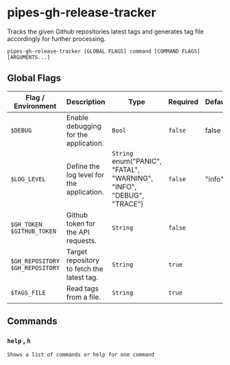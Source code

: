 # pipes-gh-release-tracker

Tracks the given Github repositories latest tags and generates tag file accordingly for further processing.

`pipes-gh-release-tracker [GLOBAL FLAGS] command [COMMAND FLAGS] [ARGUMENTS...]`

## Global Flags

| Flag / Environment |  Description   |  Type    | Required | Default |
|---------------- | --------------- | --------------- |  --------------- |  --------------- |
|`$DEBUG` | Enable debugging for the application. | `Bool` | `false` | false |
|`$LOG_LEVEL` | Define the log level for the application.  | `String`<br/>enum(&#34;PANIC&#34;, &#34;FATAL&#34;, &#34;WARNING&#34;, &#34;INFO&#34;, &#34;DEBUG&#34;, &#34;TRACE&#34;) | `false` | &#34;info&#34; |
|`$GH_TOKEN`<br/>`$GITHUB_TOKEN` | Github token for the API requests. | `String` | `false` |  |
|`$GH_REPOSITORY`<br/>`$GH_REPOSITORY` | Target repository to fetch the latest tag. | `String` | `true` |  |
|`$TAGS_FILE` | Read tags from a file. | `String` | `true` |  |

## Commands

### `help` , `h`

`Shows a list of commands or help for one command`
